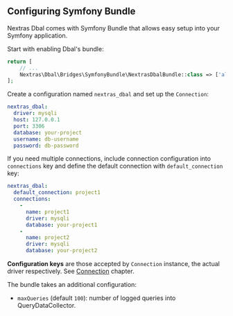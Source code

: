 ## Configuring Symfony Bundle

Nextras Dbal comes with Symfony Bundle that allows easy setup into your Symfony application.

Start with enabling Dbal's bundle:

```php
return [
    // ...
    Nextras\Dbal\Bridges\SymfonyBundle\NextrasDbalBundle::class => ['all' => true],
];
```

Create a configuration named `nextras_dbal` and set up the `Connection`:

```yaml
nextras_dbal:
  driver: mysqli
  host: 127.0.0.1
  port: 3306
  database: your-project
  username: db-username
  password: db-password
```

If you need multiple connections, include connection configuration into `connections` key and define the default connection with `default_connection` key:

```yaml
nextras_dbal:
  default_connection: project1
  connections:
    -
      name: project1
      driver: mysqli
      database: your-project1
    -
      name: project2
      driver: mysqli
      database: your-project2
```

**Configuration keys** are those accepted by `Connection` instance, the actual driver respectively. See [Connection](default) chapter.

The bundle takes an additional configuration:

- `maxQueries` (default `100`): number of logged queries into QueryDataCollector.
